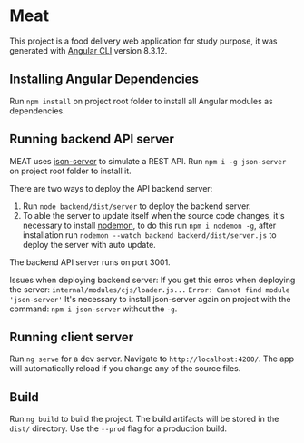 # Meat

This project is a food delivery web application for study purpose, it was generated with [Angular CLI](https://github.com/angular/angular-cli) version 8.3.12.

## Installing Angular Dependencies

Run `npm install` on project root folder to install all Angular modules as dependencies.

## Running backend API server

MEAT uses [json-server](https://github.com/typicode/json-server) to simulate a REST API. Run `npm i -g json-server` on project root folder to install it. 

There are two ways to deploy the API backend server:

1. Run `node backend/dist/server` to deploy the backend server.
2. To able the server to update itself when the source code changes, it's necessary to install [nodemon](https://nodemon.io/), to do this run `npm i nodemon -g`, after installation run `nodemon --watch backend backend/dist/server.js` to deploy the server with auto update.

The backend API server runs on port 3001.

Issues when deploying backend server:
If you get this erros when deploying the server:
`internal/modules/cjs/loader.js...`
`Error: Cannot find module 'json-server'`
It's necessary to install json-server again on project with the command: `npm i json-server` without the `-g`.

## Running client server

Run `ng serve` for a dev server. Navigate to `http://localhost:4200/`. The app will automatically reload if you change any of the source files.

## Build

Run `ng build` to build the project. The build artifacts will be stored in the `dist/` directory. Use the `--prod` flag for a production build.
